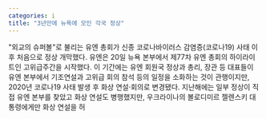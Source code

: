 ```yaml
---
categories: i
title: "3년만에 뉴욕에 모인 각국 정상"
---
```

"외교의 슈퍼볼"로 불리는 유엔 총회가 신종 코로나바이러스 감염증(코로나19) 사태 이후 처음으로 정상 개막했다. 유엔은 20일 뉴욕 본부에서 제77차 유엔 총회의 하이라이트인 고위급주간을 시작했다. 이 기간에는 유엔 회원국 정상과 총리, 장관 등 대표들이 유엔 본부에서 기조연설과 고위급 회의 참석 등의 일정을 소화하는 것이 관행이지만, 2020년 코로나19 사태 발생 후 화상 연설·회의로 변경됐다. 지난해에는 일부 정상이 직접 유엔 본부를 찾았고 화상 연설도 병행했지만, 우크라이나의 볼로디미르 젤렌스키 대통령에게만 화상 연설을 허